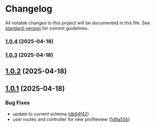 # Changelog

All notable changes to this project will be documented in this file. See [standard-version](https://github.com/conventional-changelog/standard-version) for commit guidelines.

### [1.0.4](https://github.com/jamesredd64/auth0-admin-backend/compare/v1.0.3...v1.0.4) (2025-04-18)

### [1.0.3](https://github.com/jamesredd64/auth0-admin-backend/compare/v1.0.2...v1.0.3) (2025-04-18)

## [1.0.2](https://github.com/jamesredd64/auth0-admin-backend/compare/v1.0.1...v1.0.2) (2025-04-18)



## [1.0.1](https://github.com/jamesredd64/auth0-admin-backend/compare/1d9a55bf65c6197ac797be8197d2262ff87e94de...v1.0.1) (2025-04-18)


### Bug Fixes

* update to current schema ([db64f42](https://github.com/jamesredd64/auth0-admin-backend/commit/db64f424170977e9ed4c1d7db0cf0811a05997db))
* user routes and controller for new profileview ([1d9a55b](https://github.com/jamesredd64/auth0-admin-backend/commit/1d9a55bf65c6197ac797be8197d2262ff87e94de))
